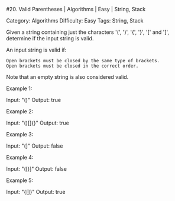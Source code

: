 #20. Valid Parentheses | Algorithms | Easy | String, Stack

Category: Algorithms
Difficulty: Easy
Tags: String, Stack

Given a string containing just the characters '(', ')', '{', '}', '[' and ']', determine if the input string is valid.

An input string is valid if:


	Open brackets must be closed by the same type of brackets.
	Open brackets must be closed in the correct order.


Note that an empty string is also considered valid.

Example 1:


Input: "()"
Output: true


Example 2:


Input: "()[]{}"
Output: true


Example 3:


Input: "(]"
Output: false


Example 4:


Input: "([)]"
Output: false


Example 5:


Input: "{[]}"
Output: true


